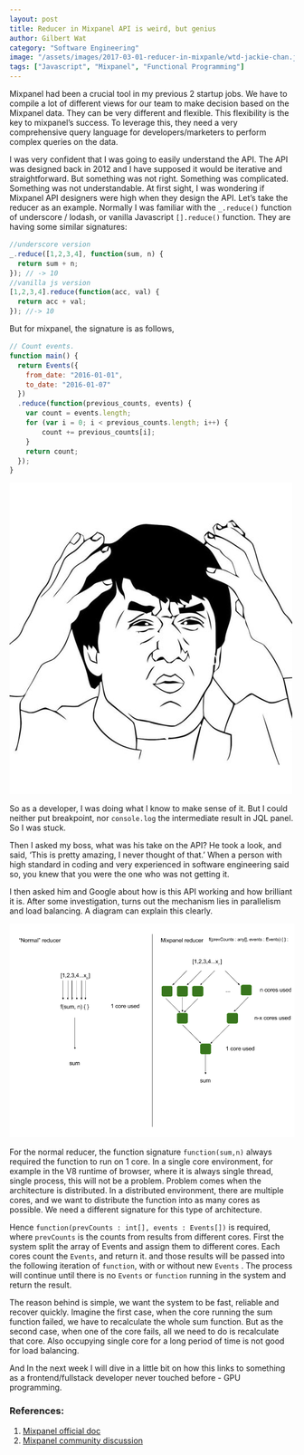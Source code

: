 ```yaml
---
layout: post
title: Reducer in Mixpanel API is weird, but genius
author: Gilbert Wat
category: "Software Engineering"
image: "/assets/images/2017-03-01-reducer-in-mixpanle/wtd-jackie-chan.jpeg"
tags: ["Javascript", "Mixpanel", "Functional Programming"]
---
```


Mixpanel had been a crucial tool in my previous 2 startup jobs. We have to compile a lot of different views for our team to make decision based on the Mixpanel data. They can be very different and flexible. This flexibility is the key to mixpanel’s success. To leverage this, they need a very comprehensive query language for developers/marketers to perform complex queries on the data.

I was very confident that I was going to easily understand the API. The API was designed back in 2012 and I have supposed it would be iterative and straightforward. But something was not right. Something was complicated. Something was not understandable. At first sight, I was wondering if Mixpanel API designers were high when they design the API. Let’s take the reducer as an example. Normally I was familiar with the `_.reduce()` function of underscore / lodash, or vanilla Javascript `[].reduce()` function. They are having some similar signatures:

```javascript
//underscore version
_.reduce([1,2,3,4], function(sum, n) {
  return sum + n;
}); // -> 10
//vanilla js version
[1,2,3,4].reduce(function(acc, val) {
  return acc + val;
}); //-> 10
```

But for mixpanel, the signature is as follows,

```javascript
// Count events.
function main() {
  return Events({
    from_date: "2016-01-01",
    to_date: "2016-01-07"
  })
  .reduce(function(previous_counts, events) {
    var count = events.length;
    for (var i = 0; i < previous_counts.length; i++) {
        count += previous_counts[i];
    }
    return count;
  });
}
```

<img class="center" src="/assets/images/2017-03-01-reducer-in-mixpanel/wtf-jackie-chan.jpeg"/>

So as a developer, I was doing what I know to make sense of it. But I could neither put breakpoint, nor `console.log` the intermediate result in JQL panel. So I was stuck.

Then I asked my boss, what was his take on the API? He took a look, and said, ‘This is pretty amazing, I never thought of that.’ When a person with high standard in coding and very experienced in software engineering said so, you knew that you were the one who was not getting it.

I then asked him and Google about how is this API working and how brilliant it is. After some investigation, turns out the mechanism lies in parallelism and load balancing. A diagram can explain this clearly.

<img class="center" src="/assets/images/2017-03-01-reducer-in-mixpanel/reducer.png"/>

For the normal reducer, the function signature `function(sum,n)` always required the function to run on 1 core. In a single core environment, for example in the V8 runtime of browser, where it is always single thread, single process, this will not be a problem. Problem comes when the architecture is distributed. In a distributed environment, there are multiple cores, and we want to distribute the function into as many cores as possible. We need a different signature for this type of architecture.

Hence `function(prevCounts : int[], events : Events[])` is required, where `prevCounts` is the counts from results from different cores. First the system split the array of Events and assign them to different cores. Each cores count the `Events`, and return it. and those results will be passed into the following iteration of `function`, with or without new `Events` . The process will continue until there is no `Events` or `function` running in the system and return the result.

The reason behind is simple, we want the system to be fast, reliable and recover quickly. Imagine the first case, when the core running the sum function failed, we have to recalculate the whole sum function. But as the second case, when one of the core fails, all we need to do is recalculate that core. Also occupying single core for a long period of time is not good for load balancing.

And In the next week I will dive in a little bit on how this links to something as a frontend/fullstack developer never touched before - GPU programming.

### References:
1. [Mixpanel official doc](https://mixpanel.com/help/reference/jql/api-reference#api/transformations/reduce)
2. [Mixpanel community discussion](http://community.mixpanel.com/t/jql-api-confused-with-the-method-signature-of-the-reducer-function-passed-to-reduce/376)